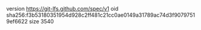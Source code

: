 version https://git-lfs.github.com/spec/v1
oid sha256:f3b53180351954d928c2ff481c21cc0ae0149a31789ac74d3f90797519ef6622
size 3540
